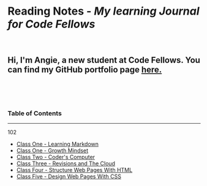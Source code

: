 # Reading Notes - *My learning Journal for Code Fellows*

</br>

## Hi, I'm Angie, a new student at Code Fellows.  You can find my GitHub portfolio page [here.](https://github.com/aedeleon2023)

</br>
</br>
</br>

### Table of Contents
---

102
* [Class One - Learning Markdown](learning-markdown.md) 
* [Class One - Growth Mindset](growth-mindset.md) 
* [Class Two - Coder's Computer](the-coders-computer.md)
* [Class Three - Revisions and The Cloud](revisions-and-the-cloud.md)
* [Class Four - Structure Web Pages With HTML](structured-web-pages-with-html.md)
* [Class Five - Design Web Pages With CSS](design-web-pages-with-css.md)
